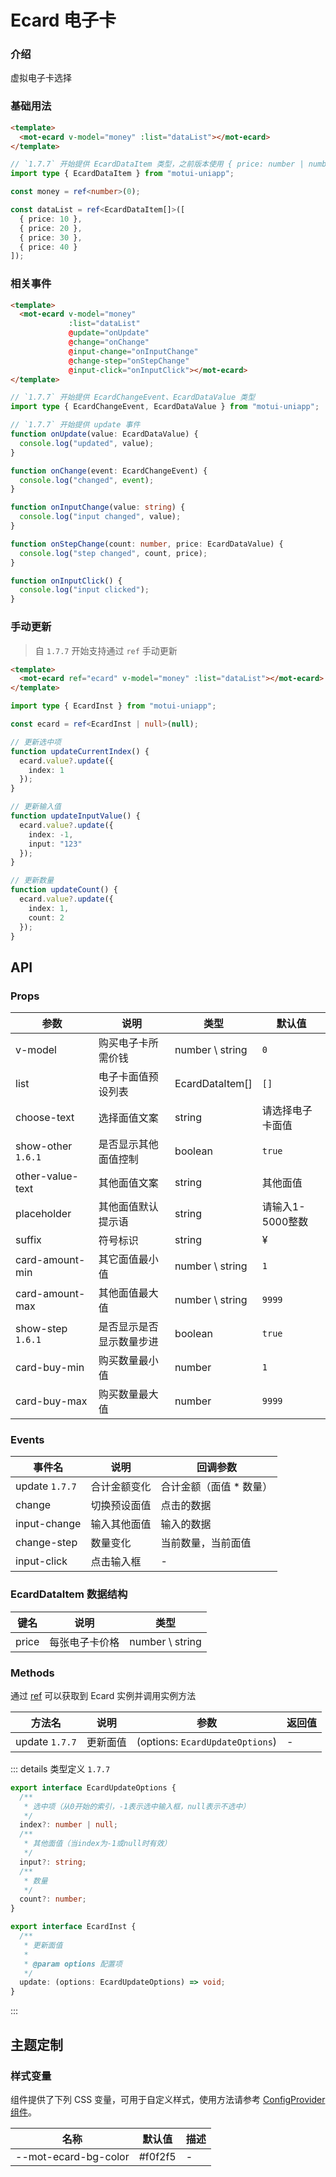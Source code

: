 # Ecard 电子卡

### 介绍

虚拟电子卡选择

### 基础用法

```html
<template>
  <mot-ecard v-model="money" :list="dataList"></mot-ecard>
</template>
```

```typescript
// `1.7.7` 开始提供 EcardDataItem 类型，之前版本使用 { price: number | number }
import type { EcardDataItem } from "motui-uniapp";

const money = ref<number>(0);

const dataList = ref<EcardDataItem[]>([
  { price: 10 },
  { price: 20 },
  { price: 30 },
  { price: 40 }
]);
```

### 相关事件

```html
<template>
  <mot-ecard v-model="money"
             :list="dataList"
             @update="onUpdate"
             @change="onChange"
             @input-change="onInputChange"
             @change-step="onStepChange"
             @input-click="onInputClick"></mot-ecard>
</template>
```

```typescript
// `1.7.7` 开始提供 EcardChangeEvent、EcardDataValue 类型
import type { EcardChangeEvent, EcardDataValue } from "motui-uniapp";

// `1.7.7` 开始提供 update 事件
function onUpdate(value: EcardDataValue) {
  console.log("updated", value);
}

function onChange(event: EcardChangeEvent) {
  console.log("changed", event);
}

function onInputChange(value: string) {
  console.log("input changed", value);
}

function onStepChange(count: number, price: EcardDataValue) {
  console.log("step changed", count, price);
}

function onInputClick() {
  console.log("input clicked");
}
```

### 手动更新

> 自 `1.7.7` 开始支持通过 `ref` 手动更新

```html
<template>
  <mot-ecard ref="ecard" v-model="money" :list="dataList"></mot-ecard>
</template>
```

```typescript
import type { EcardInst } from "motui-uniapp";

const ecard = ref<EcardInst | null>(null);

// 更新选中项
function updateCurrentIndex() {
  ecard.value?.update({
    index: 1
  });
}

// 更新输入值
function updateInputValue() {
  ecard.value?.update({
    index: -1,
    input: "123"
  });
}

// 更新数量
function updateCount() {
  ecard.value?.update({
    index: 1,
    count: 2
  });
}
```

## API

### Props

| 参数                 | 说明           | 类型              | 默认值         |
|--------------------|--------------|-----------------|-------------|
| v-model            | 购买电子卡所需价钱    | number \ string | `0`         |
| list               | 电子卡面值预设列表    | EcardDataItem[] | `[]`        |
| choose-text        | 选择面值文案       | string          | 请选择电子卡面值    |
| show-other `1.6.1` | 是否显示其他面值控制   | boolean         | `true`      |
| other-value-text   | 其他面值文案       | string          | 其他面值        |
| placeholder        | 其他面值默认提示语    | string          | 请输入1-5000整数 |
| suffix             | 符号标识         | string          | ¥           |
| card-amount-min    | 其它面值最小值      | number \ string | `1`         |
| card-amount-max    | 其他面值最大值      | number \ string | `9999`      |
| show-step `1.6.1`  | 是否显示是否显示数量步进 | boolean         | `true`      |
| card-buy-min       | 购买数量最小值      | number          | `1`         |
| card-buy-max       | 购买数量最大值      | number          | `9999`      |

### Events

| 事件名            | 说明     | 回调参数          |
|----------------|--------|---------------|
| update `1.7.7` | 合计金额变化 | 合计金额（面值 * 数量） |
| change         | 切换预设面值 | 点击的数据         |
| input-change   | 输入其他面值 | 输入的数据         |
| change-step    | 数量变化   | 当前数量，当前面值     |
| input-click    | 点击输入框  | -             |

### EcardDataItem 数据结构

| 键名    | 说明      | 类型              |
|-------|---------|-----------------|
| price | 每张电子卡价格 | number \ string |

### Methods

通过 [ref](https://vuejs.org/guide/essentials/template-refs.html#template-refs) 可以获取到 Ecard 实例并调用实例方法

| 方法名            | 说明   | 参数                              | 返回值 |
|----------------|------|---------------------------------|-----|
| update `1.7.7` | 更新面值 | (options: `EcardUpdateOptions`) | -   |

::: details 类型定义 `1.7.7`

```typescript
export interface EcardUpdateOptions {
  /**
   * 选中项（从0开始的索引，-1表示选中输入框，null表示不选中）
   */
  index?: number | null;
  /**
   * 其他面值（当index为-1或null时有效）
   */
  input?: string;
  /**
   * 数量
   */
  count?: number;
}
```

```typescript
export interface EcardInst {
  /**
   * 更新面值
   *
   * @param options 配置项
   */
  update: (options: EcardUpdateOptions) => void;
}
```

:::

## 主题定制

### 样式变量

组件提供了下列 CSS 变量，可用于自定义样式，使用方法请参考 [ConfigProvider 组件](/components/configprovider)。

| 名称                   | 默认值     | 描述 |
|----------------------|---------|----|
| --mot-ecard-bg-color | #f0f2f5 | -  |
